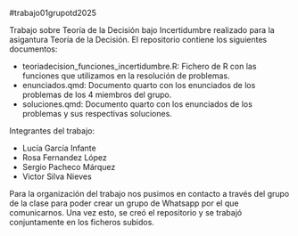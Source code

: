 #trabajo01grupotd2025

Trabajo sobre Teoría de la Decisión bajo Incertidumbre realizado para la asigantura Teoría de la Decisión. 
El repositorio contiene los siguientes documentos: 
- teoriadecision_funciones_incertidumbre.R: Fichero de R con las funciones que utilizamos en la resolución de problemas.
- enunciados.qmd: Documento quarto con los enunciados de los problemas de los 4 miembros del grupo.
- soluciones.qmd: Documento quarto con los enunciados de los problemas y sus respectivas soluciones.

Integrantes del trabajo:
- Lucía García Infante
- Rosa Fernandez López
- Sergio Pacheco Márquez
- Victor Silva Nieves

Para la organización del trabajo nos pusimos en contacto a través del grupo de la clase para poder crear un grupo de Whatsapp por el que comunicarnos. Una vez esto, se creó el repositorio y se trabajó conjuntamente en los ficheros subidos. 
